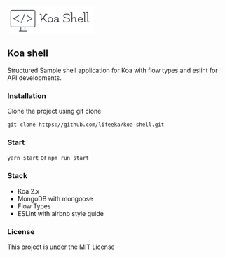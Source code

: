 <p><img src="https://raw.githubusercontent.com/lifeeka/koa-shell/master/logo.png" alt=""></p>


## Koa shell
Structured Sample shell application for Koa with flow types and eslint for API developments.

### Installation

Clone the project using git clone
```
git clone https://github.com/lifeeka/koa-shell.git
```

### Start
`yarn start` or `npm run start`

### Stack
- Koa 2.x
- MongoDB with mongoose
- Flow Types
- ESLint with airbnb style guide 

### License

This project is under the MIT License
